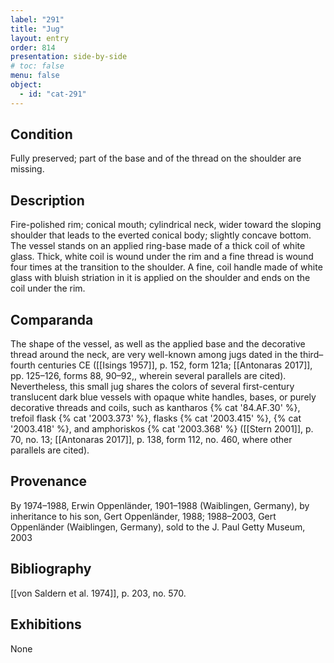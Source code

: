 ```yaml
---
label: "291"
title: "Jug"
layout: entry
order: 814
presentation: side-by-side
# toc: false
menu: false
object:
  - id: "cat-291"
---
```


## Condition

Fully preserved; part of the base and of the thread on the shoulder are missing.

## Description

Fire-polished rim; conical mouth; cylindrical neck, wider toward the sloping shoulder that leads to the everted conical body; slightly concave bottom. The vessel stands on an applied ring-base made of a thick coil of white glass. Thick, white coil is wound under the rim and a fine thread is wound four times at the transition to the shoulder. A fine, coil handle made of white glass with bluish striation in it is applied on the shoulder and ends on the coil under the rim.

## Comparanda

The shape of the vessel, as well as the applied base and the decorative thread around the neck, are very well-known among jugs dated in the third–fourth centuries CE ([[Isings 1957]], p. 152, form 121a; [[Antonaras 2017]], pp. 125–126, forms 88, 90–92,, wherein several parallels are cited). Nevertheless, this small jug shares the colors of several first-century translucent dark blue vessels with opaque white handles, bases, or purely decorative threads and coils, such as kantharos {% cat '84.AF.30' %}, trefoil flask {% cat '2003.373' %}, flasks {% cat '2003.415' %}, {% cat '2003.418' %}, and amphoriskos {% cat '2003.368' %} ([[Stern 2001]], p. 70, no. 13; [[Antonaras 2017]], p. 138, form 112, no. 460, where other parallels are cited).

## Provenance

By 1974–1988, Erwin Oppenländer, 1901–1988 (Waiblingen, Germany), by inheritance to his son, Gert Oppenländer, 1988; 1988–2003, Gert Oppenländer (Waiblingen, Germany), sold to the J. Paul Getty Museum, 2003

## Bibliography

[[von Saldern et al. 1974]], p. 203, no. 570.

## Exhibitions

None